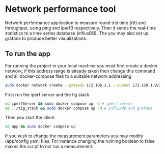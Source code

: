 # Network performance tool

Network performance application to measure round trip time (rtt) and throughput, using ping and iperf3 respectively. Then it sends the real-time statistics to a time series database (influxDB). The you may also set up grafana to produce better visualizations.

## To run the app

For running the project in your local machine you must first create a docker network, if this address range is already taken then change this command and all docker-compose files to a suitable network addressing.
```bash
sudo docker network create --gateway 172.100.1.1 --subnet 172.100.1.0/24 app_subnet
```

First run the iperf server and the tig stack
```bash
cd iperfServer && sudo docker compose up -d # iperf server
cd ../tig_stack && sudo docker compose up -d # influxdb and grafana
```

Then you start the client.
```bash
cd app && sudo docker compose up
```
If you wish to change the measurement parameters you may modify /app/config yaml files. For instance changing the running boolean to false makes the script to not run a measurement. 
